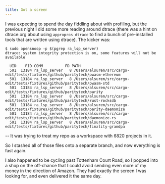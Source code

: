 ```yaml
---
title: Got a screen
---
```


I was expecting to spend the day fiddling about with profiling, but the previous night I did some more reading around dtrace (there was a hint on dtrace.org about using `appropros dtrace` to find a bunch of pre-installed tools that are written using dtrace). The kicker was:
```
$ sudo opensnoop -p $(pgrep ra_lsp_server)
dtrace: system integrity protection is on, some features will not be available

  UID    PID COMM          FD PATH                 
  501  13184 ra_lsp_server   8 /Users/alsuren/src/cargo-edit/tests/fixtures/github/paritytech/pwasm-ethereum 
  501  13184 ra_lsp_server   8 /Users/alsuren/src/cargo-edit/tests/fixtures/github/paritytech/pwasm-std 
  501  13184 ra_lsp_server   8 /Users/alsuren/src/cargo-edit/tests/fixtures/github/paritytech/parity 
  501  13184 ra_lsp_server   8 /Users/alsuren/src/cargo-edit/tests/fixtures/github/paritytech/rust-rocksdb 
  501  13184 ra_lsp_server   8 /Users/alsuren/src/cargo-edit/tests/fixtures/github/paritytech/parity-daemonize 
  501  13184 ra_lsp_server   8 /Users/alsuren/src/cargo-edit/tests/fixtures/github/paritytech/daemonize-rs 
  501  13184 ra_lsp_server   8 /Users/alsuren/src/cargo-edit/tests/fixtures/github/paritytech/finality-grandpa
```
-- It was trying to treat my repo as a workspace with 6820 projects in it.

So I stashed all of those files onto a separate branch, and now everything is fast again.

I also happened to be cycling past Tottenham Court Road, so I popped into a shop on the off-chance that I could avoid sending even more of my money in the direction of Amazon. They had exactly the screen I was looking for, and even delivered it the same day.

